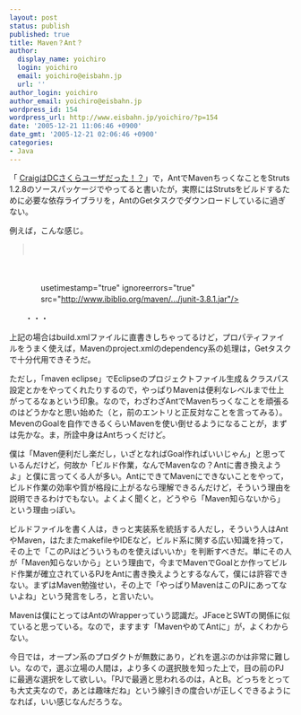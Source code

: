 ```yaml
---
layout: post
status: publish
published: true
title: Maven？Ant？
author:
  display_name: yoichiro
  login: yoichiro
  email: yoichiro@eisbahn.jp
  url: ''
author_login: yoichiro
author_email: yoichiro@eisbahn.jp
wordpress_id: 154
wordpress_url: http://www.eisbahn.jp/yoichiro/?p=154
date: '2005-12-21 11:06:46 +0900'
date_gmt: '2005-12-21 02:06:46 +0900'
categories:
- Java
---
```


「
[CraigはDCさくらユーザだった！？](http://www.eisbahn.jp/yoichiro/2005/12/craigdc.html)」で，AntでMavenちっくなことをStruts 1.2.8のソースパッケージでやってると書いたが，実際にはStrutsをビルドするために必要な依存ライブラリを，AntのGetタスクでダウンロードしているに過ぎない。

例えば，こんな感じ。

>　　

　　

　　　　usetimestamp="true" ignoreerrors="true"
　　　　src="http://www.ibiblio.org/maven/.../junit-3.8.1.jar"/>


　　・・・


上記の場合はbuild.xmlファイルに直書きしちゃってるけど，プロパティファイルをうまく使えば，Mavenのproject.xmlのdependency系の処理は，Getタスクで十分代用できそうだ。

ただし，「maven eclipse」でEclipseのプロジェクトファイル生成＆クラスパス設定とかをやってくれたりするので，やっぱりMavenは便利なレベルまで仕上がってるなぁという印象。なので，わざわざAntでMavenちっくなことを頑張るのはどうかなと思い始めた（と，前のエントリと正反対なことを言ってみる）。MevenのGoalを自作できるくらいMavenを使い倒せるようになることが，まずは先かな。ま，所詮中身はAntちっくだけど。

僕は「Maven便利だし楽だし，いざとなればGoal作ればいいじゃん」と思っているんだけど，何故か「ビルド作業，なんでMavenなの？Antに書き換えようよ」と僕に言ってくる人が多い。AntにできてMavenにできないことをやって，ビルド作業の効率や質が格段に上がるなら理解できるんだけど，そういう理由を説明できるわけでもない。よくよく聞くと，どうやら「Maven知らないから」という理由っぽい。

ビルドファイルを書く人は，きっと実装系を統括する人だし，そういう人はAntやMaven，はたまたmakefileやIDEなど，ビルド系に関する広い知識を持って，その上で「このPJはどういうものを使えばいいか」を判断すべきだ。単にその人が「Maven知らないから」という理由で，今までMavenでGoalとか作ってビルド作業が確立されているPJをAntに書き換えようとするなんて，僕には許容できない。まずはMaven勉強せい，その上で「やっぱりMavenはこのPJにあってないよね」という発言をしろ，と言いたい。

Mavenは僕にとってはAntのWrapperっていう認識だ。JFaceとSWTの関係に似ていると思っている。なので，ますます「MavenやめてAntに」が，よくわからない。

今日では，オープン系のプロダクトが無数にあり，どれを選ぶのかは非常に難しい。なので，選ぶ立場の人間は，より多くの選択肢を知った上で，目の前のPJに最適な選択をして欲しい。「PJで最適と思われるのは，AとB。どっちをとっても大丈夫なので，あとは趣味だね」という線引きの度合いが正しくできるようになれば，いい感じなんだろうな。
